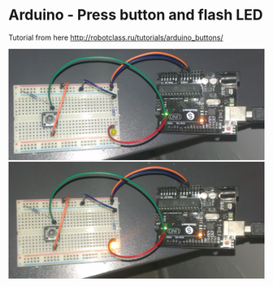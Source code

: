 # Arduino - Press button and flash LED

Tutorial from here http://robotclass.ru/tutorials/arduino_buttons/

![alt text](https://github.com/tapin13/Arduino4Fun/blob/master/button_led/IMAG2303.jpg)
![alt text](https://github.com/tapin13/Arduino4Fun/blob/master/button_led/IMAG2304.jpg)

